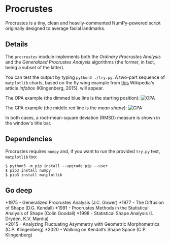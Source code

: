 # Procrustes

Procrustes is a tiny, clean and heavily-commented NumPy-powered script originally designed to average facial landmarks. 

## Details

The `procrustes` module implements both the *Ordinary Procrustes Analysis* and the *Generalized Procrustes Analysis* algorithms (the former, in fact, being a subset of the latter). 

You can test the output by typing `python3 ./try.py`. A two-part sequence of `matplotlib` charts, based on the fly wing example from [this](https://en.wikipedia.org/wiki/Procrustes_analysis) Wikipedia's article *infobox* (Klingenberg, 2015), will appear.

The OPA example (the dimmed blue line is the starting position):
![OPA](https://user-images.githubusercontent.com/3150023/105703649-da807f80-5f0d-11eb-84b8-4e3f53db0673.png)

The GPA example (the middle red line is the *mean shape*):
![GPA](https://user-images.githubusercontent.com/3150023/105703685-e5d3ab00-5f0d-11eb-80bf-00badf0fdfe8.png)

In both cases, a root-mean-square deviation (RMSD) measure is shown in the window's title bar.

## Dependencies

Procrustes requires `numpy` and, if you want to run the provided `try.py` test, `matplotlib` too:

```
$ python3 -m pip install --upgrade pip --user
$ pip3 install numpy
$ pip3 install matplotlib
```

## Go deep 

*1975 - Generalized Procrustes Analysis (J.C. Gower)
*1977 - The Diffusion of Shape (D.G. Kendall)
*1991 - Procrustes Methods in the Statistical Analysis of Shape (Colin Goodall)
*1998 - Statistical Shape Analysis (I. Dryden, K.V. Mardia) 			
*2015 - Analyzing Fluctuating Asymmetry with Geometric Morphometrics (C.P. Klingenberg)
*2020 - Walking on Kendall’s Shape Space (C.P. Klingenberg)
